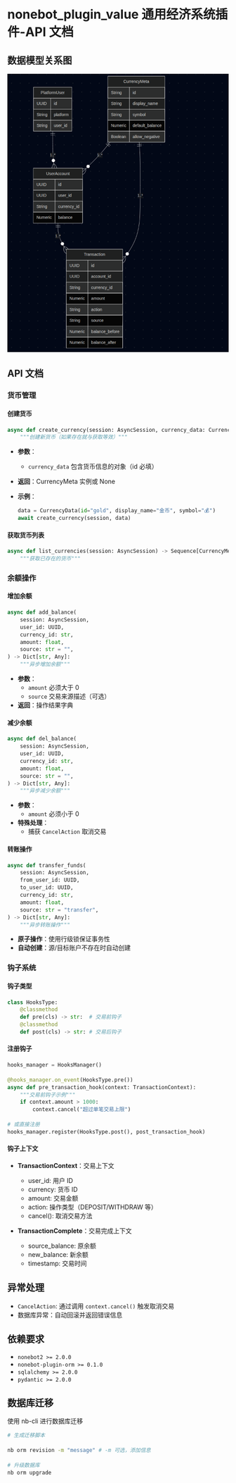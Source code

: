 # nonebot_plugin_value 通用经济系统插件-API 文档

## 数据模型关系图

![结构图](image.png)

## API 文档

### 货币管理

#### 创建货币

```python
async def create_currency(session: AsyncSession, currency_data: CurrencyData) -> CurrencyMeta | None:
    """创建新货币（如果存在就与获取等效）"""
```

- **参数**：
  - `currency_data` 包含货币信息的对象（id 必填）
- **返回**：CurrencyMeta 实例或 None
- **示例**：

  ```python
  data = CurrencyData(id="gold", display_name="金币", symbol="💰")
  await create_currency(session, data)
  ```

#### 获取货币列表

```python
async def list_currencies(session: AsyncSession) -> Sequence[CurrencyMeta]:
    """获取已存在的货币"""
```

### 余额操作

#### 增加余额

```python
async def add_balance(
    session: AsyncSession,
    user_id: UUID,
    currency_id: str,
    amount: float,
    source: str = "",
) -> Dict[str, Any]:
    """异步增加余额"""
```

- **参数**：
  - `amount` 必须大于 0
  - `source` 交易来源描述（可选）
- **返回**：操作结果字典

#### 减少余额

```python
async def del_balance(
    session: AsyncSession,
    user_id: UUID,
    currency_id: str,
    amount: float,
    source: str = "",
) -> Dict[str, Any]:
    """异步减少余额"""
```

- **参数**：
  - `amount` 必须小于 0
- **特殊处理**：
  - 捕获 `CancelAction` 取消交易

#### 转账操作

```python
async def transfer_funds(
    session: AsyncSession,
    from_user_id: UUID,
    to_user_id: UUID,
    currency_id: str,
    amount: float,
    source: str = "transfer",
) -> Dict[str, Any]:
    """异步转账操作"""
```

- **原子操作**：使用行级锁保证事务性
- **自动创建**：源/目标账户不存在时自动创建

### 钩子系统

#### 钩子类型

```python
class HooksType:
    @classmethod
    def pre(cls) -> str:  # 交易前钩子
    @classmethod
    def post(cls) -> str: # 交易后钩子
```

#### 注册钩子

```python
hooks_manager = HooksManager()

@hooks_manager.on_event(HooksType.pre())
async def pre_transaction_hook(context: TransactionContext):
    """交易前钩子示例"""
    if context.amount > 1000:
        context.cancel("超过单笔交易上限")

# 或直接注册
hooks_manager.register(HooksType.post(), post_transaction_hook)
```

#### 钩子上下文

- **TransactionContext**：交易上下文

  - user_id: 用户 ID
  - currency: 货币 ID
  - amount: 交易金额
  - action: 操作类型（DEPOSIT/WITHDRAW 等）
  - cancel(): 取消交易方法

- **TransactionComplete**：交易完成上下文
  - source_balance: 原余额
  - new_balance: 新余额
  - timestamp: 交易时间

## 异常处理

- `CancelAction`: 通过调用 `context.cancel()` 触发取消交易
- 数据库异常：自动回滚并返回错误信息

## 依赖要求

- `nonebot2 >= 2.0.0`
- `nonebot-plugin-orm >= 0.1.0`
- `sqlalchemy >= 2.0.0`
- `pydantic >= 2.0.0`

## 数据库迁移

使用 nb-cli 进行数据库迁移

```bash
# 生成迁移脚本

nb orm revision -m "message" # -m 可选，添加信息

# 升级数据库
nb orm upgrade

```
